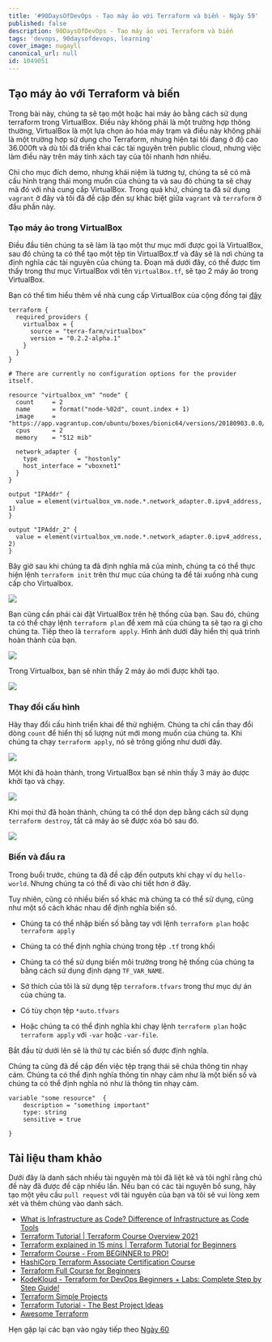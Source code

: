 ```yaml
---
title: '#90DaysOfDevOps - Tạo máy ảo với Terraform và biến - Ngày 59'
published: false
description: 90DaysOfDevOps - Tạo máy ảo với Terraform và biến
tags: 'devops, 90daysofdevops, learning'
cover_image: nugayll
canonical_url: null
id: 1049051
---
```


## Tạo máy ảo với Terraform và biến

Trong bài này, chúng ta sẽ tạo một hoặc hai máy ảo bằng cách sử dụng terraform trong VirtualBox. Điều này không phải là một trường hợp thông thường, VirtualBox là một lựa chọn ảo hóa máy trạm và điều này không phải là một trường hợp sử dụng cho Terraform, nhưng hiện tại tôi đang ở độ cao 36.000ft và dù tôi đã triển khai các tài nguyên trên public cloud, nhưng việc làm điều này trên máy tính xách tay của tôi nhanh hơn nhiều.

Chỉ cho mục đích demo, nhưng khái niệm là tương tự, chúng ta sẽ có mã cấu hình trạng thái mong muốn của chúng ta và sau đó chúng ta sẽ chạy mã đó với nhà cung cấp VirtualBox. Trong quá khứ, chúng ta đã sử dụng `vagrant` ở đây và tôi đã đề cập đến sự khác biệt giữa `vagrant` và `terraform` ở đầu phần này.

### Tạo máy ảo trong VirtualBox

Điều đầu tiên chúng ta sẽ làm là tạo một thư mục mới được gọi là VirtualBox, sau đó chúng ta có thể tạo một tệp tin VirtualBox.tf và đây sẽ là nơi chúng ta định nghĩa các tài nguyên của chúng ta. Đoạn mã dưới đây, có thể được tìm thấy trong thư mục VirtualBox với tên `VirtualBox.tf`, sẽ tạo 2 máy ảo trong VirtualBox.

Bạn có thể tìm hiểu thêm về nhà cung cấp VirtualBox của cộng đồng tại [đây](https://registry.terraform.io/providers/terra-farm/virtualbox/latest/docs/resources/vm)

```
terraform {
  required_providers {
    virtualbox = {
      source = "terra-farm/virtualbox"
      version = "0.2.2-alpha.1"
    }
  }
}

# There are currently no configuration options for the provider itself.

resource "virtualbox_vm" "node" {
  count     = 2
  name      = format("node-%02d", count.index + 1)
  image     = "https://app.vagrantup.com/ubuntu/boxes/bionic64/versions/20180903.0.0/providers/virtualbox.box"
  cpus      = 2
  memory    = "512 mib"

  network_adapter {
    type           = "hostonly"
    host_interface = "vboxnet1"
  }
}

output "IPAddr" {
  value = element(virtualbox_vm.node.*.network_adapter.0.ipv4_address, 1)
}

output "IPAddr_2" {
  value = element(virtualbox_vm.node.*.network_adapter.0.ipv4_address, 2)
}

```

Bây giờ sau khi chúng ta đã định nghĩa mã của mình, chúng ta có thể thực hiện lệnh `terraform init` trên thư mục của chúng ta để tải xuống nhà cung cấp cho Virtualbox.

![](../../Days/Images/Day59_IAC1.png)

Bạn cũng cần phải cài đặt VirtualBox trên hệ thống của bạn. Sau đó, chúng ta có thể chạy lệnh `terraform plan` để xem mã của chúng ta sẽ tạo ra gì cho chúng ta. Tiếp theo là `terraform apply`. Hình ảnh dưới đây hiển thị quá trình hoàn thành của bạn.

![](../../Days/Images/Day59_IAC2.png)

Trong Virtualbox, bạn sẽ nhìn thấy 2 máy ảo mới được khởi tạo.

![](../../Days/Images/Day59_IAC3.png)

### Thay đổi cấu hình

Hãy thay đổi cấu hình triển khai để thử nghiệm. Chúng ta chỉ cần thay đổi dòng `count` để hiển thị số lượng nút mới mong muốn của chúng ta. Khi chúng ta chạy `terraform apply`, nó sẽ trông giống như dưới đây.

![](../../Days/Images/Day59_IAC4.png)

Một khi đã hoàn thành, trong VirtualBox bạn sẽ nhìn thấy 3 máy ảo được khởi tạo và chạy.

![](../../Days/Images/Day59_IAC5.png)

Khi mọi thứ đã hoàn thành, chúng ta có thể dọn dẹp bằng cách sử dụng `terraform destroy`, tất cả máy ảo sẽ được xóa bỏ sau đó.

![](../../Days/Images/Day59_IAC6.png)

### Biến và đầu ra

Trong buổi trước, chúng ta đã đề cập đến outputs khi chạy ví dụ `hello-world`. Nhưng chúng ta có thể đi vào chi tiết hơn ở đây.

Tuy nhiên, cũng có nhiều biến số khác mà chúng ta có thể sử dụng, cũng như một số cách khác nhau để định nghĩa biến số.

- Chúng ta có thể nhập biến số bằng tay với lệnh `terraform plan` hoặc `terraform apply`

- Chúng ta có thể định nghĩa chúng trong tệp `.tf` trong khối

- Chúng ta có thể sử dụng biến môi trường trong hệ thống của chúng ta bằng cách sử dụng định dạng `TF_VAR_NAME`.

- Sở thích của tôi là sử dụng tệp `terraform.tfvars` trong thư mục dự án của chúng ta.

- Có tùy chọn tệp `*auto.tfvars`

- Hoặc chúng ta có thể định nghĩa khi chạy lệnh `terraform plan` hoặc `terraform apply` với `-var` hoặc `-var-file`.

Bắt đầu từ dưới lên sẽ là thứ tự các biến số được định nghĩa.

Chúng ta cũng đã đề cập đến việc tệp trạng thái sẽ chứa thông tin nhạy cảm. Chúng ta có thể định nghĩa thông tin nhạy cảm như là một biến số và chúng ta có thể định nghĩa nó như là thông tin nhạy cảm.

```
variable "some resource"  {
    description = "something important"
    type: string
    sensitive = true

}
```

## Tài liệu tham khảo

Dưới đây là danh sách nhiều tài nguyên mà tôi đã liệt kê và tôi nghĩ rằng chủ đề này đã được đề cập nhiều lần. Nếu bạn có các tài nguyên bổ sung, hãy tạo một yêu cầu `pull request` với tài nguyên của bạn và tôi sẽ vui lòng xem xét và thêm chúng vào danh sách.

- [What is Infrastructure as Code? Difference of Infrastructure as Code Tools](https://www.youtube.com/watch?v=POPP2WTJ8es)
- [Terraform Tutorial | Terraform Course Overview 2021](https://www.youtube.com/watch?v=m3cKkYXl-8o)
- [Terraform explained in 15 mins | Terraform Tutorial for Beginners](https://www.youtube.com/watch?v=l5k1ai_GBDE)
- [Terraform Course - From BEGINNER to PRO!](https://www.youtube.com/watch?v=7xngnjfIlK4&list=WL&index=141&t=16s)
- [HashiCorp Terraform Associate Certification Course](https://www.youtube.com/watch?v=V4waklkBC38&list=WL&index=55&t=111s)
- [Terraform Full Course for Beginners](https://www.youtube.com/watch?v=EJ3N-hhiWv0&list=WL&index=39&t=27s)
- [KodeKloud - Terraform for DevOps Beginners + Labs: Complete Step by Step Guide!](https://www.youtube.com/watch?v=YcJ9IeukJL8&list=WL&index=16&t=11s)
- [Terraform Simple Projects](https://terraform.joshuajebaraj.com/)
- [Terraform Tutorial - The Best Project Ideas](https://www.youtube.com/watch?v=oA-pPa0vfks)
- [Awesome Terraform](https://github.com/shuaibiyy/awesome-terraform)

Hẹn gặp lại các bạn vào ngày tiếp theo [Ngày 60](day60.md)
